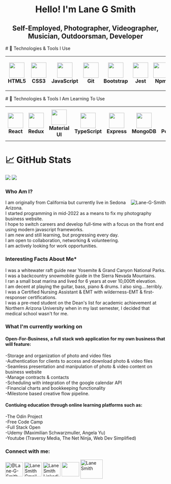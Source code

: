 <h1 align="center">Hello! I'm Lane G Smith</h1>

<h2 align="center">Self-Employed, Photographer, Videographer, Musician, Outdoorsman, Developer</h2>
# 🔧 Technologies & Tools I Use
<table>
  <tr>
    <td align="center" height="108" width="108">
      <img
        src="https://cdn.jsdelivr.net/gh/devicons/devicon/icons/html5/html5-plain.svg"
        width="48"
        height="48"
        />
        <br /><strong>HTML5</strong>
    </td>
    <td align="center" height="108" width="108">
        <img
        src="https://cdn.jsdelivr.net/gh/devicons/devicon/icons/css3/css3-plain.svg"
        width="48"
        height="48"
        />
        <br /><strong>CSS3</strong>
    </td>
    <td align="center" height="108" width="108">
        <img
        src="https://cdn.jsdelivr.net/gh/devicons/devicon/icons/javascript/javascript-plain.svg"
        width="48"
        height="48"
        />
        <br /><strong>JavaScript</strong>
    </td>
    <td align="center" height="108" width="108">
        <img
        src="https://cdn.jsdelivr.net/gh/devicons/devicon/icons/git/git-original.svg"
        width="48"
        height="48"
        />
        <br /><strong>Git</strong>
    </td>
    <td align="center" height="108" width="108">
        <img
        src="https://cdn.jsdelivr.net/gh/devicons/devicon/icons/bootstrap/bootstrap-plain.svg"
        width="48"
        height="48"
        />
        <br /><strong>Bootstrap</strong>
    <td align="center" height="108" width="108">
        <img
        src="https://cdn.jsdelivr.net/gh/devicons/devicon/icons/jest/jest-plain.svg"
        width="48"
        height="48"
        />
        <br /><strong>Jest</strong>
    </td>
    <td align="center" height="108" width="108">
        <img
        src="https://cdn.jsdelivr.net/gh/devicons/devicon/icons/npm/npm-original-wordmark.svg"
        width="48"
        height="48"
        />
        <br /><strong>Npm</strong>
    </td> 
    </td>
    <td align="center" height="108" width="108">
        <img
        src="https://seeklogo.com/images/T/tailwind-css-logo-5AD4175897-seeklogo.com.png"
        width="48"
        height="48"
        />
        <br /><strong>Tailwind</strong>
    </td>
    <td align="center" height="108" width="108">
        <img
        src="https://cdn.jsdelivr.net/gh/devicons/devicon/icons/nodejs/nodejs-original.svg"
        width="48"
        height="48"
        />
        <br /><strong>Node.js</strong>
    </td>
  </tr>
</table>
# 🔧 Technologies & Tools I Am Learning To Use
<table>
  <tr>
    <td align="center" height="108" width="108">
        <img
        src="https://cdn.jsdelivr.net/gh/devicons/devicon/icons/react/react-original.svg"
        width="48"
        height="48"
        />
        <br /><strong>React</strong>
    </td>
    <td align="center" height="108" width="108">
        <img
        src="https://cdn.jsdelivr.net/gh/devicons/devicon/icons/redux/redux-original.svg"
        width="48"
        height="48"
        />
        <br /><strong>Redux</strong>
    </td>
    <td align="center" height="108" width="108">
        <img
        src="https://cdn.jsdelivr.net/gh/devicons/devicon/icons/materialui/materialui-original.svg"
        width="48"
        height="48"
        />
        <br /><strong>Material UI</strong>
    </td>
    <td align="center" height="108" width="108">
        <img
        src="https://cdn.jsdelivr.net/gh/devicons/devicon/icons/typescript/typescript-plain.svg"
        width="48"
        height="48"
        />
        <br /><strong>TypeScript</strong>
    </td>
    <td align="center" height="108" width="108">
        <img
        src="https://cdn.jsdelivr.net/gh/devicons/devicon/icons/express/express-original.svg"
        width="48"
        height="48"
        />
        <br /><strong>Express</strong>
    </td>
    <td align="center" height="108" width="108">
        <img
        src="https://cdn.jsdelivr.net/gh/devicons/devicon/icons/mongodb/mongodb-original.svg"
        width="48"
        height="48"
        />
        <br /><strong>MongoDB</strong>
    </td>
    <td align="center" height="108" width="108">
        <img
        src="https://cdn.jsdelivr.net/gh/devicons/devicon/icons/postgresql/postgresql-original.svg"
        width="48"
        height="48"
        />
        <br /><strong>PostgreSQL</strong>
    </td>
    <td align="center" height="108" width="108">
        <img
        src="https://cdn.jsdelivr.net/gh/devicons/devicon/icons/firebase/firebase-plain.svg"
        width="48"
        height="48"
        />
        <br /><strong>Firebase</strong>
    </td>
        <td align="center" height="108" width="108">
        <img     src="https://camo.githubusercontent.com/f21f1fa29dfe5e1d0772b0efe2f43eca2f6dc14f2fede8d9cbef4a3a8210c91d/68747470733a2f2f6173736574732e76657263656c2e636f6d2f696d6167652f75706c6f61642f76313636323133303535392f6e6578746a732f49636f6e5f6c696768745f6261636b67726f756e642e706e67"
        width="48"
        height="48"
        />
        <br /><strong>NextJS</strong>
    </td>
  </tr>
</table>

# 📈 GitHub Stats

<img
  src="https://github-readme-stats.vercel.app/api?username=Lane-G-Smith&show_icons=true&theme=react&&hide_border=true"
/>
<img
  src="https://github-readme-streak-stats.herokuapp.com/?user=Lane-G-Smith&&theme=react&&hide_border=true"
/>
<h3 align="left">Who Am I?</h3>
<img align="right" src="https://github-readme-stats.vercel.app/api/top-langs?username=Lane-G-Smith&show_icons=true&locale=en&layout=compact" alt="Lane-G-Smith">
<p align="left">
I am originally from California but currently live in Sedona Arizona.<br>
I started programming in mid-2022 as a means to fix my photography business website.<br>
I hope to switch careers and develop full-time with a focus on the front end using modern javascript frameworks.<br>
I am new and still learning, but progressing every day.<br>
I am open to collaboration, networking & volunteering.<br>
I am actively looking for work opportunities.<br>
<h3>Interesting Facts About Me*</h3>
I was a whitewater raft guide near Yosemite & Grand Canyon National Parks.<br>
I was a backcountry snowmobile guide in the Sierra Nevada Mountains.<br>
I ran a small boat marina and lived for 6 years at over 10,000ft elevation.<br>
I am decent at playing the guitar, bass, piano & drums. I also sing....terribly.<br>
I was a Certified Nursing Assistant & EMT with wilderness-EMT & first-responser certifications.<br>
I was a pre-med student on the Dean's list for academic achievement at Northern Arizona University when in my last semester, I decided that medical school wasn't for me.
<h3 align="left">What I'm currently working on</h3>
<h4 align="left">Open-For-Business, a full stack web application for my own business that will feature:</h4>
-Storage and organization of photo and video files<br>
-Authentication for clients to access and download photo & video files<br>
-Seamless presentation and manipulation of photo & video content on business website<br>
-Manage contracts & contacts<br>
-Scheduling with integration of the google calendar API<br>
-Financial charts and bookkeeping functionality<br>
-Milestone based creative flow pipeline.
<h4 align="left">Contiuing education through online learning platforms such as:</h4>
-The Odin Project<br>
-Free Code Camp<br>
-Full Stack Open<br>
-Udemy (Maximilian Schwarzmuller, Angela Yu)<br>
-Youtube (Traversy Media, The Net Ninja, Web Dev Simplified)
</p>
<h3 align="left">Connect with me:</h3>
<p align="left">
<a href="https://codepen.io/lane-g-smith" target="blank"><img align="center" src="https://raw.githubusercontent.com/rahuldkjain/github-profile-readme-generator/master/src/images/icons/Social/codepen.svg" alt="@Lane-G-Smith" height="45" width="55" /></a> 
<a href="mailto:lanegphotography@gmail.com?" target="blank"><img align="center" src="https://upload.wikimedia.org/wikipedia/commons/7/7e/Gmail_icon_%282020%29.svg" alt="Lane Smith Gmail" height="45" width="55"/></a> 
<a href="https://www.linkedin.com/in/lane-s-244ba9258/" target="blank"><img align="center" src="https://raw.githubusercontent.com/rahuldkjain/github-profile-readme-generator/master/src/images/icons/Social/linked-in-alt.svg" alt="Lane Smith Linkedin" height="45" width="55"/></a> 
<a href="https://www.instagram.com/lanegpersonal/" target="blank"><img align="center" src="https://upload.wikimedia.org/wikipedia/commons/e/e7/Instagram_logo_2016.svg" height="45" width="55"/></a>
<a href="https://stackoverflow.com/users/20933021/lane-g-smith" target="blank"><img align="center" src="https://upload.wikimedia.org/wikipedia/commons/e/ef/Stack_Overflow_icon.svg" alt="Lane Smith" height="60" width="70" /></a>
</p>
